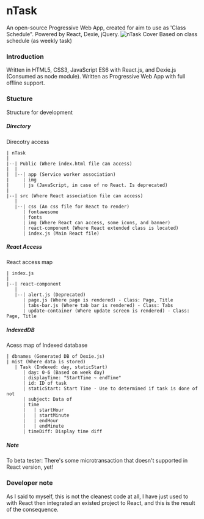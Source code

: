 # nTask
An open-source Progressive Web App, created for aim to use as 'Class Schedule". Powered by React, Dexie, jQuery.
![nTask Cover](https://raw.githubusercontent.com/aomkirby123/nTask/master/screenshot/cover.min.jpg)
Based on class schedule (as weekly task)

### Introduction
Written in HTML5, CSS3, JavaScript ES6 with React.js, and Dexie.js (Consumed as node module). Written as Progressive Web App with full offline support.

### Stucture
Structure for development

##### Directory
Direcotry access

```
| nTask
|
|--| Public (Where index.html file can access)
|  |
|  |--| app (Service worker association)
|     | img
|     | js (JavaScript, in case of no React. Is deprecated)
|
|--| src (Where React association file can access)
   |
   |--| css (An css file for React to render)
      | fontawesome
      | fonts
      | img (Where React can access, some icons, and banner)
      | react-component (Where React extended class is located)
      | index.js (Main React file)
```
##### React Access
React access map

```
| index.js
|
|--| react-component
   |
   |--| alert.js (Deprecated)
      | page.js (Where page is rendered) - Class: Page, Title
      | tabs-bar.js (Where tab bar is rendered) - Class: Tabs
      | update-container (Where update screen is rendered) - Class: Page, Title
```

##### IndexedDB
Acess map of Indexed database

```
| dbnames (Generated DB of Dexie.js)
| mist (Where data is stored)
   | Task (Indexed: day, staticStart)
      | day: 0-6 (Based on week day)
      | displayTime: "StartTime ~ endTime"
      | id: ID of task
      | staticStart: Start Time - Use to determined if task is done of not
      | subject: Data of 
      | time
      |   | startHour
      |   | startMinute
      |   | endHour
      |   | endMinute
      | timeDiff: Display time diff
```

##### Note
To beta tester: There's some microtransaction that doesn't supported in React version, yet!

### Developer note
As I said to myself, this is not the cleanest code at all, I have just used to with React then integrated an existed project to React, and this is the result of the consequence.
